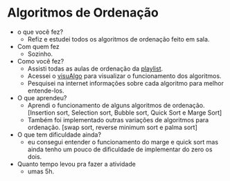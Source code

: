 # Algoritmos de Ordenação

* o que você fez?
  * Refiz e estudei todos os algoritmos de ordenação feito em sala.
* Com quem fez
  * Sozinho. 
* Como você fez?
  * Assisti todas as aulas de ordenação da [playlist](https://www.youtube.com/watch?v=rXF5tlVMc1w&list=PLqwyjBSVOHRz5t39qVeBWOFqZXSFdytnc).
  * Acessei o [visuAlgo](https://visualgo.net/pt/sorting) para visualizar o funcionamento dos algoritmos.
  * Pesquisei na internet informações sobre cada algoritmo para melhor entende-los.
* O que aprendeu?
  * Aprendi o funcionamento de alguns algoritmos de ordenação. [Insertion sort, Selection sort, Bubble sort, Quick Sort e Marge Sort]
  * Também foi implementado outras variações de algoritmos para ordenação. [swap sort, reverse minimum sort e palma sort]
* O que tem dificuldade ainda?
  * eu consegui entender o funcionamento do marge e quick sort mas ainda tenho um pouco de dificuldade de implementar do zero os dois.
* Quanto tempo levou pra fazer a atividade
  * umas 5h.
